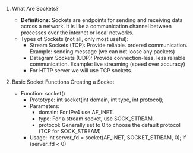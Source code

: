 1. What Are Sockets?
	* **Definitions:**
	  Sockets are endpoints for sending and receiving data across a network. It is like a communication channel between processes over the internet or local networks.
	* Types of Sockets (not all, only most useful):
		* Stream Sockets (TCP): Provide reliable. ordered communication.
		  Example: sending message (we can not loose any packets) 
		* Datagram Sockets (UDP): Provide connection-less, less reliable communication. 
		  Example: live streaming (speed over accuracy)
		* For HTTP server we will use TCP sockets. 

2. Basic Socket Functions
	 Creating a Socket
	* Function: socket()
		* Prototype:
			int socket(int domain, int type, int protocol);
		* Parameters:
			* domain: For IPv4 use AF_INET.
			* type: For a stream socket, use SOCK_STREAM.
			* protocol: Generally set to 0 to choose the default protocol (TCP for SOCK_STREAM)
		* Usage:
			int server_fd = socket(AF_INET, SOCKET_STREAM, 0);
			if (server_fd < 0)
				
	
